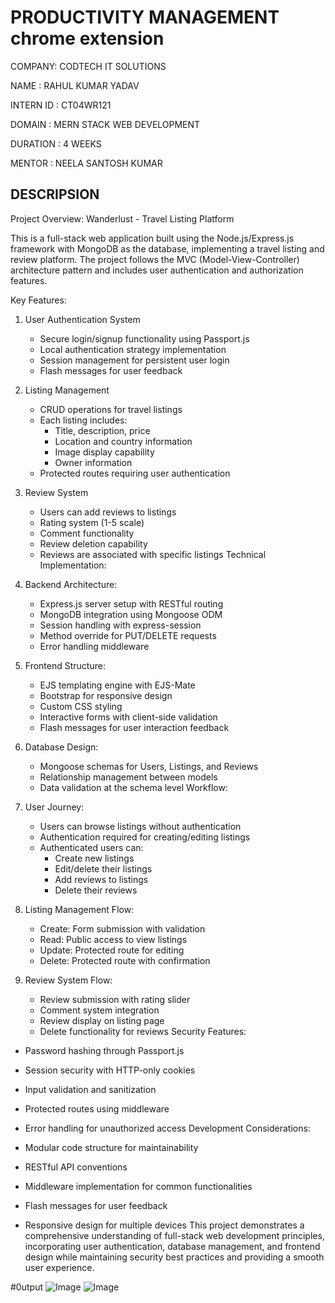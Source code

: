 
 # PRODUCTIVITY MANAGEMENT  chrome extension

 COMPANY: CODTECH IT SOLUTIONS

 NAME : RAHUL KUMAR YADAV

 INTERN ID : CT04WR121

 DOMAIN : MERN STACK WEB DEVELOPMENT

 DURATION : 4 WEEKS

 MENTOR : NEELA SANTOSH KUMAR


 ## DESCRIPSION

 
Project Overview: Wanderlust - Travel Listing Platform

This is a full-stack web application built using the Node.js/Express.js framework with MongoDB as the database, implementing a travel listing and review platform. The project follows the MVC (Model-View-Controller) architecture pattern and includes user authentication and authorization features.

Key Features:

1. User Authentication System
   
   - Secure login/signup functionality using Passport.js
   - Local authentication strategy implementation
   - Session management for persistent user login
   - Flash messages for user feedback
2. Listing Management
   
   - CRUD operations for travel listings
   - Each listing includes:
     - Title, description, price
     - Location and country information
     - Image display capability
     - Owner information
   - Protected routes requiring user authentication
3. Review System
   
   - Users can add reviews to listings
   - Rating system (1-5 scale)
   - Comment functionality
   - Review deletion capability
   - Reviews are associated with specific listings
Technical Implementation:

1. Backend Architecture:
   
   - Express.js server setup with RESTful routing
   - MongoDB integration using Mongoose ODM
   - Session handling with express-session
   - Method override for PUT/DELETE requests
   - Error handling middleware
2. Frontend Structure:
   
   - EJS templating engine with EJS-Mate
   - Bootstrap for responsive design
   - Custom CSS styling
   - Interactive forms with client-side validation
   - Flash messages for user interaction feedback
3. Database Design:
   
   - Mongoose schemas for Users, Listings, and Reviews
   - Relationship management between models
   - Data validation at the schema level
Workflow:

1. User Journey:
   
   - Users can browse listings without authentication
   - Authentication required for creating/editing listings
   - Authenticated users can:
     - Create new listings
     - Edit/delete their listings
     - Add reviews to listings
     - Delete their reviews
2. Listing Management Flow:
   
   - Create: Form submission with validation
   - Read: Public access to view listings
   - Update: Protected route for editing
   - Delete: Protected route with confirmation
3. Review System Flow:
   
   - Review submission with rating slider
   - Comment system integration
   - Review display on listing page
   - Delete functionality for reviews
Security Features:

- Password hashing through Passport.js
- Session security with HTTP-only cookies
- Input validation and sanitization
- Protected routes using middleware
- Error handling for unauthorized access
Development Considerations:

- Modular code structure for maintainability
- RESTful API conventions
- Middleware implementation for common functionalities
- Flash messages for user feedback
- Responsive design for multiple devices
This project demonstrates a comprehensive understanding of full-stack web development principles, incorporating user authentication, database management, and frontend design while maintaining security best practices and providing a smooth user experience.


#0utput
![Image](https://github.com/user-attachments/assets/50a4d6f2-7843-487e-a766-fee5ec35b21c)
![Image](https://github.com/user-attachments/assets/b65be9e5-facf-4d4e-96af-254487cf9f52)

